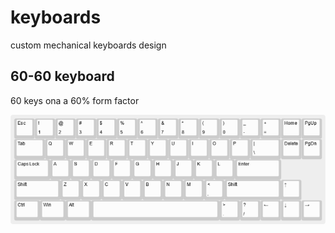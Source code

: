 # keyboards
custom mechanical keyboards design

## 60-60 keyboard
60 keys ona a 60% form factor

![60-60 keyboard](60-60-keyboard.png)
